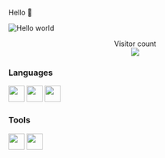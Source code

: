Hello 👋

<img src="https://github.com/jlr786/jlr786/master/banner.png" alt="Hello world"> 

<p align="center"> 
  Visitor count<br>
  <img src="https://profile-counter.glitch.me/jlr786/count.svg" />
</p>

### Languages
<img height="32" width="32" src="https://cdn.simpleicons.org/gnubash" /> <img height="32" width="32" src="https://cdn.simpleicons.org/python" /> <img height="32" width="32" src="https://cdn.simpleicons.org/terraform" /> 

### Tools
 <img height="32" width="32" src="https://cdn.simpleicons.org/github" /> <img height="32" width="32" src="https://cdn.simpleicons.org/vault" />
